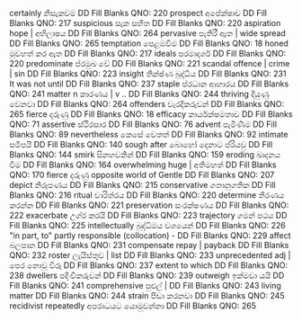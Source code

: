 certainly 	නිසැකවම	DD Fill Blanks QNO: 220
prospect 	අපේක්ෂාව	DD Fill Blanks QNO: 217
suspicious 	සැක සහිත	DD Fill Blanks QNO: 220
aspiration 	hope | අභිලාෂය	DD Fill Blanks QNO: 264
pervasive 	පැතිරී ඇත | wide spread	DD Fill Blanks QNO: 265
temptation 	පෙළඹවීම	DD Fill Blanks QNO: 18
honed 	මුවහත් කර ඇත	DD Fill Blanks QNO: 217
ideals 	පරමාදර්ශ	DD Fill Blanks QNO: 220
predominate 	ප්රමුඛ වේ	DD Fill Blanks QNO: 221
scandal 	offence | crime | sin	DD Fill Blanks QNO: 223
insight 	තීක්ෂ්ණ බුද්ධිය	DD Fill Blanks QNO: 231
It was not until		DD Fill Blanks QNO: 237
staple 	ප්රධාන ආහාරය	DD Fill Blanks QNO: 241
matter  	n කාරණය | v ..	DD Fill Blanks QNO: 244
thriving 	දියුණු වෙනවා	DD Fill Blanks QNO: 264
offenders 	වැරදිකරුවන්	DD Fill Blanks QNO: 265
fierce 	දරුණු	DD Fill Blanks QNO: 18
efficacy 	කාර්යක්ෂමතාව	DD Fill Blanks QNO: 71
assertive 	ස්ථිරසාර	DD Fill Blanks QNO: 76
advent 	පැමිණීම	DD Fill Blanks QNO: 89
nevertheless 	කෙසේ වෙතත්	DD Fill Blanks QNO: 92
intimate 	සමීපයි	DD Fill Blanks QNO: 140
sough after 	බොහෝ දෙනාට ප්රියවු	DD Fill Blanks QNO: 144
smirk 	සිනහවකින්	DD Fill Blanks QNO: 159
eroding 	ඛාදනය වීම	DD Fill Blanks QNO: 164
overwhelming 	huge | අතිමහත්	DD Fill Blanks QNO: 170
fierce 	දරුණු opposite world of Gentle	DD Fill Blanks QNO: 207
depict 	නිරූපණය	DD Fill Blanks QNO: 215
conservative 	ගතානුගතික	DD Fill Blanks QNO: 216
ritual 	චාරිත්රය	DD Fill Blanks QNO: 220
determine 	තීරණය කරන්න	DD Fill Blanks QNO: 221
preservation 	සංරක්ෂණය	DD Fill Blanks QNO: 222
exacerbate 	උග්ර කරයි	DD Fill Blanks QNO: 223
trajectory 	ගමන් පථය	DD Fill Blanks QNO: 225
intellectually 	බුද්ධිමය වශයෙන්	DD Fill Blanks QNO: 226
"in part, to" 	partly responsible	(collocation) - DD Fill Blanks QNO: 229
affect 	බලපාන	DD Fill Blanks QNO: 231
compensate 	repay | payback 	DD Fill Blanks QNO: 232
roster 	ලැයිස්තුව | list 	DD Fill Blanks QNO: 233
unprecedented 	adj | පෙර නොවූ විරූ	DD Fill Blanks QNO: 237
extent to which		DD Fill Blanks QNO: 238
dwellers 	පදිංචිකරුවන්	DD Fill Blanks QNO: 239
outweigh 	ඉක්මවා යයි	DD Fill Blanks QNO: 241
comprehensive 	පුළුල් | 	DD Fill Blanks QNO: 243
living matter 	 	 DD Fill Blanks QNO: 244
strain 	පීඩා කරනවා	DD Fill Blanks QNO: 245
recidivist 	repeatedly අපරාධයට යොමුවන්නා	DD Fill Blanks QNO: 265